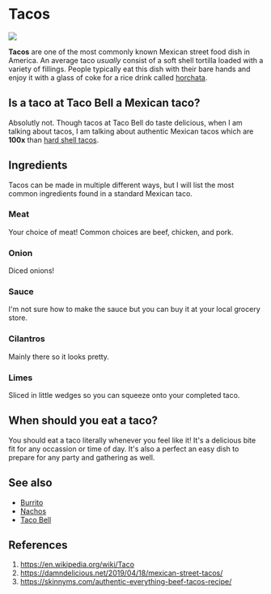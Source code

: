 # Tacos
![](https://skinnyms.com/wp-content/uploads/2016/05/Tacos-Horizontal-9-colorful-1200x800.jpg)

**Tacos** are one of the most commonly known Mexican street food dish in America. An average taco *usually* consist of a soft shell tortilla loaded with a variety of fillings. People typically eat this dish with their bare hands and enjoy it with a glass of coke for a rice drink called [horchata](https://en.wikipedia.org/wiki/Horchata). 


## Is a taco at Taco Bell a Mexican taco?
Absolutly not. Though tacos at Taco Bell do taste delicious, when I am talking about tacos, I am talking about authentic Mexican tacos which are **100x** than [hard shell tacos](https://en.wikipedia.org/wiki/Hard-shell_taco).

## Ingredients
Tacos can be made in multiple different ways, but I will list the most common ingredients found in a standard Mexican taco. 
### Meat
Your choice of meat! Common choices are beef, chicken, and pork.
### Onion
Diced onions!
### Sauce
I'm not sure how to make the sauce but you can buy it at your local grocery store.
### Cilantros
Mainly there so it looks pretty.
### Limes
Sliced in little wedges so you can squeeze onto your completed taco.

## When should you eat a taco?
You should eat a taco literally whenever you feel like it! It's a delicious bite fit for any occassion or time of day. It's also a perfect an easy dish to prepare for any party and gathering as well.

## See also
- [Burrito](https://en.wikipedia.org/wiki/Burrito)
- [Nachos](https://en.wikipedia.org/wiki/Nachos)
- [Taco Bell](https://en.wikipedia.org/wiki/Taco_Bell)

## References
1. https://en.wikipedia.org/wiki/Taco
2. https://damndelicious.net/2019/04/18/mexican-street-tacos/
3. https://skinnyms.com/authentic-everything-beef-tacos-recipe/